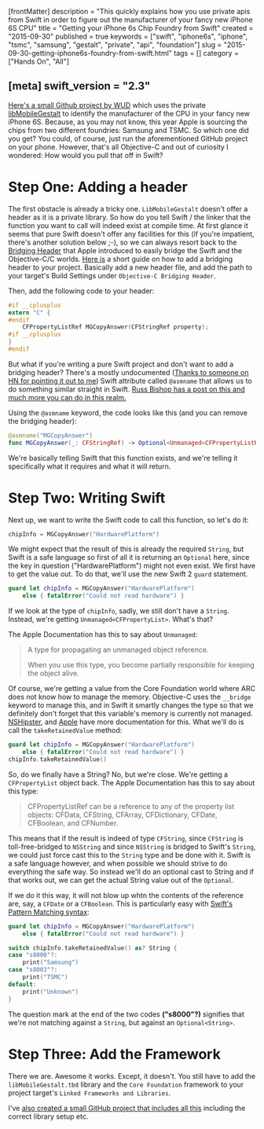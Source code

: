 [frontMatter]
description = "This quickly explains how you use private apis from Swift in order to figure out the manufacturer of your fancy new iPhone 6S CPU"
title = "Getting your iPhone 6s Chip Foundry from Swift"
created = "2015-09-30"
published = true
keywords = ["swift", "iphone6s", "iphone", "tsmc", "samsung", "gestalt", "private", "api", "foundation"]
slug = "2015-09-30-getting-iphone6s-foundry-from-swift.html"
tags = []
category = ["Hands On", "All"]

[meta]
swift_version = "2.3"
---

[Here\'s a small Github project by
WUD](https://github.com/WDUK/A9ChipSource) which uses the private
[libMobileGestalt](https://gist.github.com/Cykey/5216992) to identify
the manufacturer of the CPU in your fancy new iPhone 6S. Because, as you
may not know, this year Apple is sourcing the chips from two different
foundries: Samsung and TSMC. So which one did you get? You could, of
course, just run the aforementioned GitHub project on your phone.
However, that\'s all Objective-C and out of curiosity I wondered: How
would you pull that off in Swift?

# Step One: Adding a header

The first obstacle is already a tricky one. `LibMobileGestalt` doesn\'t
offer a header as it is a private library. So how do you tell Swift /
the linker that the function you want to call will indeed exist at
compile time. At first glance it seems that pure Swift doesn\'t offer
any facilities for this (if you\'re impatient, there\'s another solution
below ;-), so we can always resort back to the [Bridging
Header](https://developer.apple.com/library/ios/documentation/Swift/Conceptual/BuildingCocoaApps/MixandMatch.html)
that Apple introduced to easily bridge the Swift and the Objective-C/C
worlds. [Here
is](https://bohemianpolymorph.wordpress.com/2014/07/11/manually-adding-a-swift-bridging-header/)
a short guide on how to add a bridging header to your project. Basically
add a new header file, and add the path to your target\'s Build Settings
under `Objective-C Bridging Header`.

Then, add the following code to your header:

``` C
#if __cplusplus
extern "C" {
#endif
    CFPropertyListRef MGCopyAnswer(CFStringRef property);
#if __cplusplus
}
#endif
```

But what if you\'re writing a pure Swift project and don\'t want to add
a bridging header? There\'s a mostly undocumented ([Thanks to someone on
HN for pointing it out to
me](https://news.ycombinator.com/item?id%3D10305664)) Swift attribute
called `@asmname` that allows us to do something similar straight in
Swift. [Russ Bishop has a post on this and much more you can do in this
realm.](http://www.russbishop.net/swift-don-t-do-this)

Using the `@asmname` keyword, the code looks like this (and you can
remove the bridging header):

``` Swift
@asmname("MGCopyAnswer")
func MGCopyAnswer(_: CFStringRef) -> Optional<Unmanaged<CFPropertyListRef>>;
```

We\'re basically telling Swift that this function exists, and we\'re
telling it specifically what it requires and what it will return.

# Step Two: Writing Swift

Next up, we want to write the Swift code to call this function, so
let\'s do it:

``` Swift
chipInfo = MGCopyAnswer("HardwarePlatform")
```

We might expect that the result of this is already the required
`String`, but Swift is a safe language so first of all it is returning
an `Optional` here, since the key in question (\"HardwarePlatform\")
might not even exist. We first have to get the value out. To do that,
we\'ll use the new Swift 2 `guard` statement.

``` Swift
guard let chipInfo = MGCopyAnswer("HardwarePlatform")
    else { fatalError("Could not read hardware") }
```

If we look at the type of `chipInfo`, sadly, we still don\'t have a
`String`. Instead, we\'re getting `Unmanaged<CFPropertyList>`. What\'s
that?

The Apple Documentation has this to say about `Unmanaged`:

> A type for propagating an unmanaged object reference.
>
> When you use this type, you become partially responsible for keeping
> the object alive.

Of course, we\'re getting a value from the Core Foundation world where
ARC does not know how to manage the memory. Objective-C uses the
`__bridge` keyword to manage this, and in Swift it smartly changes the
type so that we definitely don\'t forget that this variable\'s memory is
currently not managed. [NSHipster](http://nshipster.com/unmanaged/), and
[Apple](https://developer.apple.com/library/prerelease/ios/documentation/Swift/Reference/Swift_Unmanaged_Structure/index.html)
have more documentation for this. What we\'ll do is call the
`takeRetainedValue` method:

``` Swift
guard let chipInfo = MGCopyAnswer("HardwarePlatform")
    else { fatalError("Could not read hardware") }
chipInfo.takeRetainedValue()
```

So, do we finally have a String? No, but we\'re close. We\'re getting a
`CFPropertyList` object back. The Apple Documentation has this to say
about this type:

> CFPropertyListRef can be a reference to any of the property list
> objects: CFData, CFString, CFArray, CFDictionary, CFDate, CFBoolean,
> and CFNumber.

This means that if the result is indeed of type `CFString`, since
`CFString` is toll-free-bridged to `NSString` and since `NSString` is
bridged to Swift\'s `String`, we could just force cast this to the
`String` type and be done with it. Swift is a safe language however, and
when possible we should strive to do everything the safe way. So instead
we\'ll do an optional cast to String and if that works out, we can get
the actual String value out of the `Optional`.

If we do it this way, it will not blow up whtn the contents of the
reference are, say, a `CFDate` or a `CFBoolean`. This is particularly
easy with [Swift\'s Pattern Matching
syntax](http://appventure.me/2015/08/20/swift-pattern-matching-in-detail/):

``` Swift
guard let chipInfo = MGCopyAnswer("HardwarePlatform")
    else { fatalError("Could not read hardware") }

switch chipInfo.takeRetainedValue() as? String {
case "s8000"?:
    print("Samsung")
case "s8003"?:
    print("TSMC")
default:
    print("Unknown")
}
```

The question mark at the end of the two codes **(\"s8000\"?)** signifies
that we\'re not matching against a `String`, but against an
`Optional<String>`.

# Step Three: Add the Framework

There we are. Awesome it works. Except, it doesn\'t. You still have to
add the `libMobileGestalt.tbd` library and the `Core Foundation`
framework to your project target\'s `Linked Frameworks and Libraries`.

I\'ve [also created a small GitHub project that includes all
this](https://github.com/terhechte/SwiftiPhone6sChipFinder) including
the correct library setup etc.
